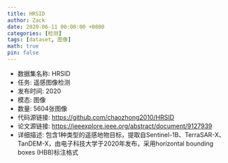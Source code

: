 ```yaml
---
title: HRSID
author: Zack
date: 2020-06-11 00:00:00 +0800
categories: [检测]
tags: [dataset, 图像]
math: true
pin: false
---
```

- 数据集名称: HRSID
- 任务: 遥感图像检测
- 发布时间: 2020
- 模态: 图像
- 数量: 5604张图像
- 代码源链接: https://github.com/chaozhong2010/HRSID
- 论文源链接: https://ieeexplore.ieee.org/abstract/document/9127939
- 详细描述: 包含1种类型的遥感地物目标，提取自Sentinel-1B、TerraSAR-X、TanDEM-X，由电子科技大学于2020年发布，采用horizontal bounding boxes (HBB)标注格式
